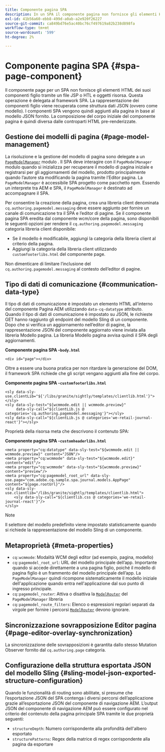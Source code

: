 ```yaml
---
title: Componente pagina SPA
description: In un SPA il componente pagina non fornisce gli elementi HTML dei suoi componenti figlio, ma lo delega al framework SPA. Questo documento spiega come questo rende univoco il componente della pagina di un SPA.
exl-id: 41b56a60-ebb8-499d-a0ab-a2e920f26227
source-git-commit: ca849bd76e5ac40bc76cf497619a82b238d898fa
workflow-type: tm+mt
source-wordcount: '599'
ht-degree: 2%

---
```


# Componente pagina SPA {#spa-page-component}

Il componente page per un SPA non fornisce gli elementi HTML dei suoi componenti figlio tramite un file JSP o HTL e oggetti risorsa. Questa operazione è delegata al framework SPA. La rappresentazione dei componenti figlio viene recuperata come struttura dati JSON (ovvero come modello). I componenti SPA vengono quindi aggiunti alla pagina in base al modello JSON fornito. La composizione del corpo iniziale del componente pagina è quindi diversa dalle controparti HTML pre-renderizzate.

## Gestione dei modelli di pagina {#page-model-management}

La risoluzione e la gestione del modello di pagina sono delegate a un [`PageModelManager`](blueprint.md#pagemodelmanager) modulo . Il SPA deve interagire con il `PageModelManager` modulo quando si inizializza per recuperare il modello di pagina iniziale e registrarsi per gli aggiornamenti del modello, prodotto principalmente quando l’autore sta modificando la pagina tramite l’Editor pagina. La `PageModelManager` è accessibile SPA progetto come pacchetto npm. Essendo un interprete tra AEM e SPA, il `PageModelManager` è destinato ad accompagnare il SPA.

Per consentire la creazione della pagina, crea una libreria client denominata `cq.authoring.pagemodel.messaging` deve essere aggiunto per fornire un canale di comunicazione tra il SPA e l’editor di pagine. Se il componente pagina SPA eredita dal componente wcm/core della pagina, sono disponibili le seguenti opzioni per rendere il `cq.authoring.pagemodel.messaging` categoria libreria client disponibile:

* Se il modello è modificabile, aggiungi la categoria della libreria client al criterio della pagina.
* Aggiungi la categoria della libreria client utilizzando `customfooterlibs.html` del componente page.

Non dimenticare di limitare l’inclusione del `cq.authoring.pagemodel.messaging` al contesto dell’editor di pagine.

## Tipo di dati di comunicazione {#communication-data-type}

Il tipo di dati di comunicazione è impostato un elemento HTML all’interno del componente Pagina AEM utilizzando `data-cq-datatype` attributo. Quando il tipo di dati di comunicazione è impostato su JSON, le richieste GET hanno raggiunto gli endpoint del modello Sling di un componente. Dopo che si verifica un aggiornamento nell’editor di pagine, la rappresentazione JSON del componente aggiornato viene inviata alla libreria Modello pagina. La libreria Modello pagina avvisa quindi il SPA degli aggiornamenti.

**Componente pagina SPA -`body.html`**

```
<div id="page"></div>
```

Oltre a essere una buona pratica per non ritardare la generazione del DOM, il framework SPA richiede che gli script vengano aggiunti alla fine del corpo.

**Componente pagina SPA -`customfooterlibs.html`**

```
<sly data-sly-use.clientLib="${'/libs/granite/sightly/templates/clientlib.html'}"></sly>
<sly data-sly-test="${wcmmode.edit || wcmmode.preview}"
     data-sly-call="${clientLib.js @ categories='cq.authoring.pagemodel.messaging'}"></sly>
<sly data-sly-call="${clientLib.js @ categories='we-retail-journal-react'}"></sly>
```

Proprietà della risorsa meta che descrivono il contenuto SPA:

**Componente pagina SPA -`customheaderlibs.html`**

```
<meta property="cq:datatype" data-sly-test="${wcmmode.edit || wcmmode.preview}" content="JSON"/>
<meta property="cq:wcmmode" data-sly-test="${wcmmode.edit}" content="edit"/>
<meta property="cq:wcmmode" data-sly-test="${wcmmode.preview}" content="preview"/>
<meta property="cq:pagemodel_root_url" data-sly-use.page="com.adobe.cq.sample.spa.journal.models.AppPage" content="${page.rootUrl}"/>
<sly data-sly-use.clientlib="/libs/granite/sightly/templates/clientlib.html">
    <sly data-sly-call="${clientlib.css @ categories='we-retail-journal-react'}"/>
</sly>
```

>[!NOTE]
>
>Il selettore del modello predefinito viene impostato statisticamente quando si richiede la rappresentazione del modello Sling di un componente.

## Metaproprietà {#meta-properties}

* `cq:wcmmode`: Modalità WCM degli editor (ad esempio, pagina, modello)
* `cq:pagemodel_root_url`: URL del modello principale dell’app. Importante quando si accede direttamente a una pagina figlio, poiché il modello di pagina figlio è un frammento del modello principale dell’app. La `PageModelManager` quindi ricompone sistematicamente il modello iniziale dell&#39;applicazione quando entra nell&#39;applicazione dal suo punto di ingresso principale.
* `cq:pagemodel_router`: Attiva o disattiva la [`ModelRouter`](routing.md) del `PageModelManager` libreria
* `cq:pagemodel_route_filters`: Elenco o espressioni regolari separati da virgole per fornire i percorsi [`ModelRouter`](routing.md) devono ignorare.

## Sincronizzazione sovrapposizione Editor pagina {#page-editor-overlay-synchronization}

La sincronizzazione delle sovrapposizioni è garantita dallo stesso Mutation Observer fornito dal `cq.authoring.page` categoria.

## Configurazione della struttura esportata JSON del modello Sling {#sling-model-json-exported-structure-configuration}

Quando le funzionalità di routing sono abilitate, si presume che l’esportazione JSON del SPA contenga i diversi percorsi dell’applicazione grazie all’esportazione JSON del componente di navigazione AEM. L’output JSON del componente di navigazione AEM può essere configurato nel criterio del contenuto della pagina principale SPA tramite le due proprietà seguenti:

* `structureDepth`: Numero corrispondente alla profondità dell&#39;albero esportato
* `structurePatterns`: Regex della matrice di regex corrispondente alla pagina da esportare
